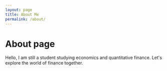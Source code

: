 ```yaml
---
layout: page
title: About Me
permalink: /about/
---
```

# About page

Hello, I am still a student studying economics and quantitative finance. Let's explore the world of finance together.

